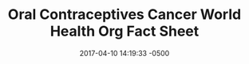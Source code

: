 ---
layout: item
category: item
id: "#0080"
loc: "080000"
title: "Oral Contraceptives Cancer World Health Org Fact Sheet"
permalink: /oral-contraceptives-cancer-world-health-org-fact-sheet/
store: true

date: 2017-04-10 14:19:33 -0500

front-pic: oral-contraceptives-cancer-world-health-org-fact-sheet-front.jpg
social-pic: oral-contraceptives-cancer-world-health-org-fact-sheet-social.jpg
pdf: oral-contraceptives-cancer-world-health-org-fact-sheet.pdf

issues: Abortion
type: Fact Sheet
target-age: Teens, Young Adults, Adults
target-audience: Church Groups, College Students, High School Students, Youth Group
language: English

comment: true
share: true
no-description: true
---